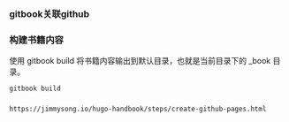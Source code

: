 ### gitbook关联github


### 构建书籍内容
使用 gitbook build 将书籍内容输出到默认目录，也就是当前目录下的 _book 目录。
	
	gitbook build
	
### 

	https://jimmysong.io/hugo-handbook/steps/create-github-pages.html